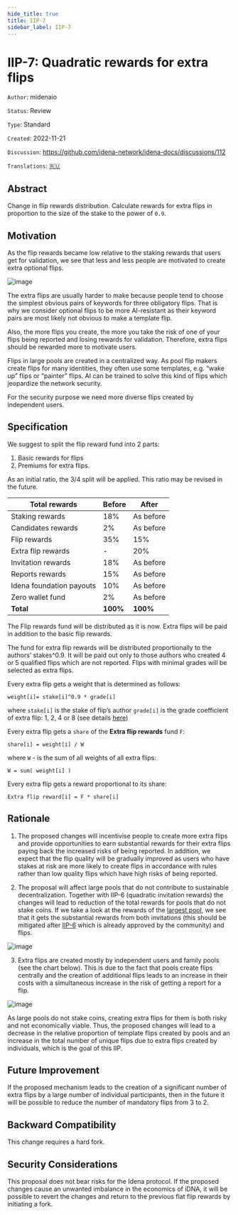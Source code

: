 ```yaml
---
hide_title: true
title: IIP-7
sidebar_label: IIP-7
---
```


# IIP-7: Quadratic rewards for extra flips

`Author`: midenaio

`Status`: Review

`Type`: Standard

`Created`: 2022-11-21

`Discussion`: https://github.com/idena-network/idena-docs/discussions/112

`Translations`: [🇷🇺](https://medium.com/idena/64561375cd64) 

## Abstract

Change in flip rewards distribution. Calculate rewards for extra flips in proportion to the size of the stake to the power of `0.9`.

## Motivation

As the flip rewards became low relative to the staking rewards that users get for validation, we see that less and less people are motivated to create extra optional flips.

![image](/img/iip/iip-7/extraflips.png)

The extra flips are usually harder to make because people tend to choose the simplest obvious pairs of keywords for three obligatory flips. That is why we consider optional flips to be more AI-resistant as their keyword pairs are most likely not obvious to make a template flip.

Also, the more flips you create, the more you take the risk of one of your flips being reported and losing rewards for validation. Therefore, extra flips should be rewarded more to motivate users.

Flips in large pools are created in a centralized way. As pool flip makers create flips for many identities, they often use some templates, e.g. “wake up” flips or “painter” flips. AI can be trained to solve this kind of flips which jeopardize the network security.

For the security purpose we need more diverse flips created by independent users.

## Specification

We suggest to split the flip reward fund into 2 parts:

1. Basic rewards for flips
2. Premiums for extra flips.

As an initial ratio, the 3/4 split will be applied. This ratio may be revised in the future.

| Total rewards            | Before   | After     |
| ------------------------ | -------- | --------- |
| Staking rewards          | 18%      | As before |
| Candidates rewards       | 2%       | As before |
| Flip rewards             | 35%      | 15%       |
| Extra flip rewards       | -        | 20%       |
| Invitation rewards       | 18%      | As before |
| Reports rewards          | 15%      | As before |
| Idena foundation payouts | 10%      | As before |
| Zero wallet fund         | 2%       | As before |
| **Total**                | **100%** | **100%**  |

The Flip rewards fund will be distributed as it is now. Extra flips will be paid in addition to the basic flip rewards.

The fund for extra flip rewards will be distributed proportionally to the authors’ stakes^0.9. It will be paid out only to those authors who created 4 or 5 qualified flips which are not reported. Flips with minimal grades will be selected as extra flips.

Every extra flip gets a weight that is determined as follows:

```
weight[i]= stake[i]^0.9 * grade[i]
```

where
`stake[i]` is the stake of flip’s author
`grade[i]` is the grade coefficient of extra flip: 1, 2, 4 or 8 (see details [here](https://docs.idena.io/docs/wp/economics#flip-reward-fund))

Every extra flip gets a `share` of the **Extra flip rewards** fund `F`:

```
share[i] = weight[i] / W
```

where `W` - is the sum of all weights of all extra flips:

```
W = sum( weight[i] )
```

Every extra flip gets a reward proportional to its share:

```
Extra flip reward[i] = F * share[i]
```

## Rationale

1. The proposed changes will incentivise people to create more extra flips and provide opportunities to earn substantial rewards for their extra flips paying back the increased risks of being reported. In addition, we expect that the flip quality will be gradually improved as users who have stakes at risk are more likely to create flips in accordance with rules rather than low quality flips which have high risks of being reported.

2. The proposal will affect large pools that do not contribute to sustainable decentralization. Together with IIP-6 (quadratic invitation rewards) the changes will lead to reduction of the total rewards for pools that do not stake coins.
   If we take a look at the rewards of the [largest pool](https://scan.idena.io/pool/0x96d11da40FDe82D81ebE0EAE61bFe6a47F43d1a6#rewards), we see that it gets the substantial rewards from both invitations (this should be mitigated after [IIP-6](https://docs.idena.io/docs/iip/iip-6) which is already approved by the community) and flips.

![image](/img/iip/iip-7/pools.png)

3. Extra flips are created mostly by independent users and family pools (see the chart below). This is due to the fact that pools create flips centrally and the creation of additional flips leads to an increase in their costs with a simultaneous increase in the risk of getting a report for a flip.

![image](/img/iip/iip-7/rewards.png)

As large pools do not stake coins, creating extra flips for them is both risky and not economically viable. Thus, the proposed changes will lead to a decrease in the relative proportion of template flips created by pools and an increase in the total number of unique flips due to extra flips created by individuals, which is the goal of this IIP.

## Future Improvement

If the proposed mechanism leads to the creation of a significant number of extra flips by a large number of individual participants, then in the future it will be possible to reduce the number of mandatory flips from 3 to 2.

## Backward Compatibility

This change requires a hard fork.

## Security Considerations

This proposal does not bear risks for the Idena protocol. If the proposed changes cause an unwanted imbalance in the economics of iDNA, it will be possible to revert the changes and return to the previous flat flip rewards by initiating a fork.
